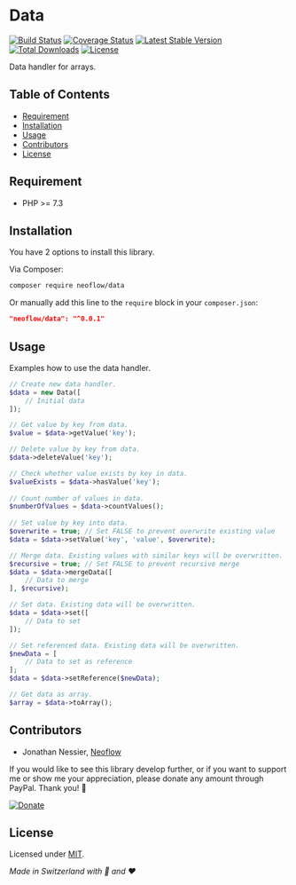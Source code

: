 # Data
[![Build Status](https://travis-ci.org/Neoflow/Session.svg?branch=master&service=github)](https://travis-ci.org/Neoflow/Data)
[![Coverage Status](https://coveralls.io/repos/github/Neoflow/Data/badge.svg?branch=master&service=github)](https://coveralls.io/github/Neoflow/Data?branch=master)
[![Latest Stable Version](https://poser.pugx.org/neoflow/data/v?service=github)](https://packagist.org/packages/neoflow/data)
[![Total Downloads](https://poser.pugx.org/neoflow/data/downloads?service=github)](//packagist.org/packages/neoflow/data)
[![License](https://poser.pugx.org/neoflow/data/license?service=github)](https://packagist.org/packages/neoflow/data)

Data handler for arrays.

## Table of Contents
- [Requirement](#requirement)
- [Installation](#installation)
- [Usage](#usage)
- [Contributors](#contributors)
- [License](#license)

## Requirement
* PHP >= 7.3

## Installation
You have 2 options to install this library.

Via Composer:
```bash
composer require neoflow/data
```

Or manually add this line to the `require` block in your `composer.json`:
```json
"neoflow/data": "^0.0.1"
```

## Usage
Examples how to use the data handler.
```php
// Create new data handler.
$data = new Data([
    // Initial data
]);

// Get value by key from data.
$value = $data->getValue('key');

// Delete value by key from data.
$data->deleteValue('key');

// Check whether value exists by key in data.
$valueExists = $data->hasValue('key');
   
// Count number of values in data.
$numberOfValues = $data->countValues();
   
// Set value by key into data.
$overwrite = true; // Set FALSE to prevent overwrite existing value
$data = $data->setValue('key', 'value', $overwrite);

// Merge data. Existing values with similar keys will be overwritten.
$recursive = true; // Set FALSE to prevent recursive merge
$data = $data->mergeData([
    // Data to merge
], $recursive);

// Set data. Existing data will be overwritten.
$data = $data->set([
    // Data to set
]);

// Set referenced data. Existing data will be overwritten.
$newData = [
    // Data to set as reference
];
$data = $data->setReference($newData);

// Get data as array.
$array = $data->toArray();
```

## Contributors
* Jonathan Nessier, [Neoflow](https://www.neoflow.ch)

If you would like to see this library develop further, or if you want to support me or show me your appreciation, please
 donate any amount through PayPal. Thank you! :beers:
 
[![Donate](https://img.shields.io/badge/Donate-paypal-blue)](https://www.paypal.me/JonathanNessier)

## License

Licensed under [MIT](LICENSE). 

*Made in Switzerland with :cheese: and :heart:*
